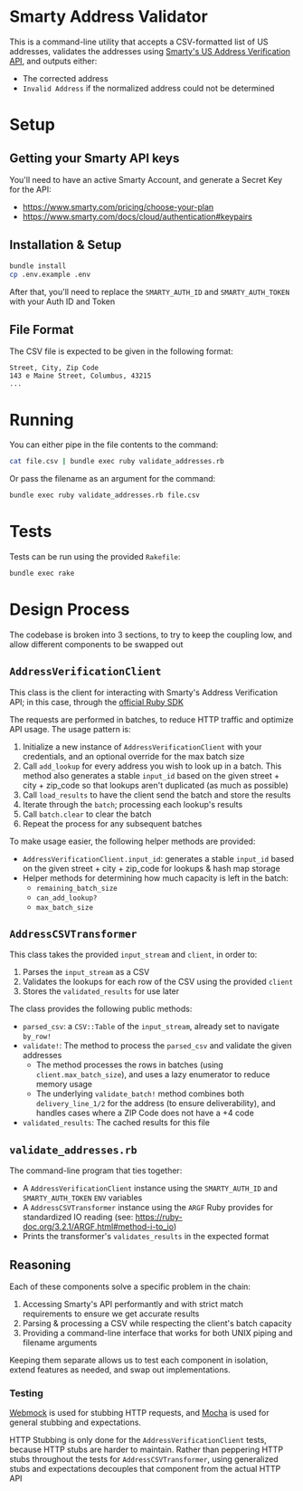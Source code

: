 # Smarty Address Validator

This is a command-line utility that accepts a CSV-formatted list of US addresses, validates the addresses using [Smarty's US Address Verification API](https://www.smarty.com/products/us-address-verification), and outputs either:

* The corrected address
* `Invalid Address` if the normalized address could not be determined

# Setup

## Getting your Smarty API keys

You'll need to have an active Smarty Account, and generate a Secret Key for the API:

* https://www.smarty.com/pricing/choose-your-plan
* https://www.smarty.com/docs/cloud/authentication#keypairs


## Installation  & Setup

```sh
bundle install
cp .env.example .env
```

After that, you'll need to replace the `SMARTY_AUTH_ID` and `SMARTY_AUTH_TOKEN` with your Auth ID and Token

## File Format

The CSV file is expected to be given in the following format:

```
Street, City, Zip Code
143 e Maine Street, Columbus, 43215
...
```

# Running

You can either pipe in the file contents to the command:

```sh
cat file.csv | bundle exec ruby validate_addresses.rb 
```

Or pass the filename as an argument for the command:

```sh
bundle exec ruby validate_addresses.rb file.csv
```

# Tests

Tests can be run using the provided `Rakefile`:

```sh
bundle exec rake
```

# Design Process

The codebase is broken into 3 sections, to try to keep the coupling low, and allow different components to be swapped out

## `AddressVerificationClient`

This class is the client for interacting with Smarty's Address Verification API; in this case, through the [official Ruby SDK](https://www.smarty.com/docs/sdk/ruby)

The requests are performed in batches, to reduce HTTP traffic and optimize API usage. The usage pattern is:

1. Initialize a new instance of `AddressVerificationClient` with your credentials, and an optional override for the max batch size
2. Call `add_lookup` for every address you wish to look up in a batch. This method also generates a stable `input_id` based on the given street + city + zip_code so that lookups aren't duplicated (as much as possible)
3. Call `load_results` to have the client send the batch and store the results
4. Iterate through the `batch`; processing each lookup's results
5. Call `batch.clear` to clear the batch
6. Repeat the process for any subsequent batches

To make usage easier, the following helper methods are provided:

* `AddressVerificationClient.input_id`: generates a stable `input_id` based on the given street + city + zip_code for lookups & hash map storage
* Helper methods for determining how much capacity is left in the batch:
  * `remaining_batch_size`
  * `can_add_lookup?`
  * `max_batch_size`


## `AddressCSVTransformer`

This class takes the provided `input_stream` and `client`, in order to:

1. Parses the `input_stream` as a CSV
2. Validates the lookups for each row of the CSV using the provided `client`
3. Stores the `validated_results` for use later

The class provides the following public methods:

* `parsed_csv`: a `CSV::Table` of the `input_stream`, already set to navigate `by_row!`
* `validate!`: The method to process the `parsed_csv` and validate the given addresses
  * The method processes the rows in batches (using `client.max_batch_size`), and uses a lazy enumerator to reduce memory usage
  * The underlying `validate_batch!` method combines both `delivery_line_1/2` for the address (to ensure deliverability), and handles cases where a ZIP Code does not have a +4 code
* `validated_results`: The cached results for this file

## `validate_addresses.rb`

The command-line program that ties together:
* A `AddressVerificationClient` instance using the `SMARTY_AUTH_ID` and `SMARTY_AUTH_TOKEN` `ENV` variables
* A `AddressCSVTransformer` instance using the `ARGF` Ruby provides for standardized IO reading (see: https://ruby-doc.org/3.2.1/ARGF.html#method-i-to_io)
* Prints the transformer's `validates_results` in the expected format


## Reasoning

Each of these components solve a specific problem in the chain:

1. Accessing Smarty's API performantly and with strict match requirements to ensure we get accurate results
2. Parsing & processing a CSV while respecting the client's batch capacity
3. Providing a command-line interface that works for both UNIX piping and filename arguments

Keeping them separate allows us to test each component in isolation, extend features as needed, and swap out implementations.

### Testing

[Webmock](https://github.com/bblimke/webmock) is used for stubbing HTTP requests, and [Mocha](https://github.com/freerange/mocha) is used for general stubbing and expectations.

HTTP Stubbing is only done for the `AddressVerificationClient` tests, because HTTP stubs are harder to maintain. Rather than peppering HTTP stubs throughout the tests for `AddressCSVTransformer`, using generalized stubs and expectations decouples that component from the actual HTTP API